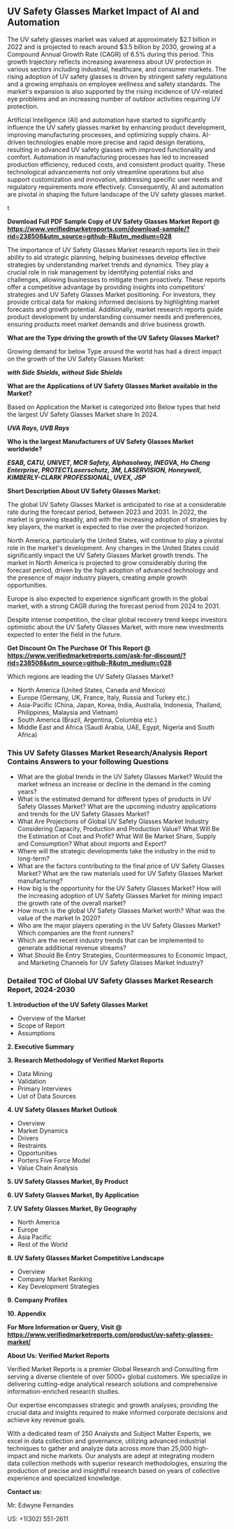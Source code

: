 <h2>UV Safety Glasses Market Impact of AI and Automation</h2><p>The UV safety glasses market was valued at approximately $2.1 billion in 2022 and is projected to reach around $3.5 billion by 2030, growing at a Compound Annual Growth Rate (CAGR) of 6.5% during this period. This growth trajectory reflects increasing awareness about UV protection in various sectors including industrial, healthcare, and consumer markets. The rising adoption of UV safety glasses is driven by stringent safety regulations and a growing emphasis on employee wellness and safety standards. The market's expansion is also supported by the rising incidence of UV-related eye problems and an increasing number of outdoor activities requiring UV protection.</p><p>Artificial Intelligence (AI) and automation have started to significantly influence the UV safety glasses market by enhancing product development, improving manufacturing processes, and optimizing supply chains. AI-driven technologies enable more precise and rapid design iterations, resulting in advanced UV safety glasses with improved functionality and comfort. Automation in manufacturing processes has led to increased production efficiency, reduced costs, and consistent product quality. These technological advancements not only streamline operations but also support customization and innovation, addressing specific user needs and regulatory requirements more effectively. Consequently, AI and automation are pivotal in shaping the future landscape of the UV safety glasses market.</p>t</p><p id="" class=""><strong>Download Full PDF Sample Copy of UV Safety Glasses Market Report @ <a href="https://www.verifiedmarketreports.com/download-sample/?rid=238508&utm_source=github-R&utm_medium=028" target="_blank">https://www.verifiedmarketreports.com/download-sample/?rid=238508&utm_source=github-R&utm_medium=028</a></strong></p><p>The importance of&nbsp;UV Safety Glasses Market research reports lies in their ability to aid strategic planning, helping businesses develop effective strategies by understanding market trends and dynamics. They play a crucial role in risk management by identifying potential risks and challenges, allowing businesses to mitigate them proactively. These reports offer a competitive advantage by providing insights into competitors' strategies and UV Safety Glasses Market positioning. For investors, they provide critical data for making informed decisions by highlighting market forecasts and growth potential. Additionally, market research reports guide product development by understanding consumer needs and preferences, ensuring products meet market demands and drive business growth.</p><p><strong>What are the&nbsp;Type driving the growth of the UV Safety Glasses Market?</strong></p><p id="" class="">Growing demand for below Type around the world has had a direct impact on the growth of the UV Safety Glasses Market:</p><em><strong>with Side Shields, without Side Shields</strong></em></p><strong>What are the&nbsp;Applications&nbsp;of UV Safety Glasses Market available in the Market?</strong></p><p id="" class="">Based on Application the Market is categorized into Below types that held the largest UV Safety Glasses Market share In 2024.</p><em><strong>UVA Rays, UVB Rays</strong></em></p><strong>Who is the largest Manufacturers of UV Safety Glasses Market worldwide?</strong></p><p><em><strong>ESAB, CATU, UNIVET, MCR Safety, Alphasolway, INEGVA, Ho Cheng Enterprise, PROTECTLaserschutz, 3M, LASERVISION, Honeywell, KIMBERLY-CLARK PROFESSIONAL, UVEX, JSP</strong></em></p><p id="" class=""><strong>Short Description About UV Safety Glasses Market:</strong></p><p>The global UV Safety Glasses Market is anticipated to rise at a considerable rate during the forecast period, between 2023 and 2031. In 2022, the market is growing steadily, and with the increasing adoption of strategies by key players, the market is expected to rise over the projected horizon.</p><p>North America, particularly the United States, will continue to play a pivotal role in the market's development. Any changes in the United States could significantly impact the UV Safety Glasses Market growth trends. The market in North America is projected to grow considerably during the forecast period, driven by the high adoption of advanced technology and the presence of major industry players, creating ample growth opportunities.</p><p>Europe is also expected to experience significant growth in the global market, with a strong CAGR during the forecast period from 2024 to 2031.</p><p>Despite intense competition, the clear global recovery trend keeps investors optimistic about the UV Safety Glasses Market, with more new investments expected to enter the field in the future.</p><p id="" class=""><strong>Get Discount On The Purchase Of This Report @ <a href="https://www.verifiedmarketreports.com/ask-for-discount/?rid=238508&utm_source=github-R&utm_medium=028" target="_blank">https://www.verifiedmarketreports.com/ask-for-discount/?rid=238508&utm_source=github-R&utm_medium=028</a></strong></p>Which regions are leading the UV Safety Glasses Market?</p><ul><li>North America (United States, Canada and Mexico)</li><li>Europe (Germany, UK, France, Italy, Russia and Turkey etc.)</li><li>Asia-Pacific (China, Japan, Korea, India, Australia, Indonesia, Thailand, Philippines, Malaysia and Vietnam)</li><li>South America (Brazil, Argentina, Columbia etc.)</li><li>Middle East and Africa (Saudi Arabia, UAE, Egypt, Nigeria and South Africa)</li></ul><h3 id="" class="">This UV Safety Glasses Market Research/Analysis Report Contains Answers to your following Questions</h3><ul><li>What are the global trends in the UV Safety Glasses Market? Would the market witness an increase or decline in the demand in the coming years?</li><li>What is the estimated demand for different types of products in UV Safety Glasses Market? What are the upcoming industry applications and trends for the UV Safety Glasses Market?</li><li>What Are Projections of Global UV Safety Glasses Market Industry Considering Capacity, Production and Production Value? What Will Be the Estimation of Cost and Profit? What Will Be Market Share, Supply and Consumption? What about imports and Export?</li><li>Where will the strategic developments take the industry in the mid to long-term?</li><li>What are the factors contributing to the final price of UV Safety Glasses Market? What are the raw materials used for UV Safety Glasses Market manufacturing?</li><li>How big is the opportunity for the UV Safety Glasses Market? How will the increasing adoption of UV Safety Glasses Market for mining impact the growth rate of the overall market?</li><li>How much is the global UV Safety Glasses Market worth? What was the value of the market In 2020?</li><li>Who are the major players operating in the UV Safety Glasses Market? Which companies are the front runners?</li><li>Which are the recent industry trends that can be implemented to generate additional revenue streams?</li><li>What Should Be Entry Strategies, Countermeasures to Economic Impact, and Marketing Channels for UV Safety Glasses Market Industry?</li></ul><h3 id="" class="">Detailed TOC of Global UV Safety Glasses Market Research Report, 2024-2030</h3><p id="" class=""><strong>1. Introduction of the UV Safety Glasses Market</strong></p><ul><li>Overview of the Market</li><li>Scope of Report</li><li>Assumptions</li></ul><p id="" class=""><strong>2. Executive Summary</strong></p><p id="" class=""><strong>3. Research Methodology of Verified Market Reports</strong></p><ul><li>Data Mining</li><li>Validation</li><li>Primary Interviews</li><li>List of Data Sources</li></ul><p id="" class=""><strong>4. UV Safety Glasses Market Outlook</strong></p><ul><li>Overview</li><li>Market Dynamics</li><li>Drivers</li><li>Restraints</li><li>Opportunities</li><li>Porters Five Force Model</li><li>Value Chain Analysis</li></ul><p id="" class=""><strong>5. UV Safety Glasses Market, By Product</strong></p><p id="" class=""><strong>6. UV Safety Glasses Market, By Application</strong></p><p id="" class=""><strong>7. UV Safety Glasses Market, By Geography</strong></p><ul><li>North America</li><li>Europe</li><li>Asia Pacific</li><li>Rest of the World</li></ul><p id="" class=""><strong>8. UV Safety Glasses Market Competitive Landscape</strong></p><ul><li>Overview</li><li>Company Market Ranking</li><li>Key Development Strategies</li></ul><p id="" class=""><strong>9. Company Profiles</strong></p><p id="" class=""><strong>10. Appendix</strong></p><p id="" class=""><strong>For More Information or Query, Visit @ <a href="https://www.verifiedmarketreports.com/product/uv-safety-glasses-market/" target="_blank">https://www.verifiedmarketreports.com/product/uv-safety-glasses-market/</a></strong></p><p id="" class=""><strong>About Us: Verified Market Reports</strong></p><p id="" class="">Verified Market Reports is a premier Global Research and Consulting firm serving a diverse clientele of over 5000+ global customers. We specialize in delivering cutting-edge analytical research solutions and comprehensive information-enriched research studies.</p><p id="" class="">Our expertise encompasses strategic and growth analyses, providing the crucial data and insights required to make informed corporate decisions and achieve key revenue goals.</p><p id="" class="">With a dedicated team of 250 Analysts and Subject Matter Experts, we excel in data collection and governance, utilizing advanced industrial techniques to gather and analyze data across more than 25,000 high-impact and niche markets. Our analysts are adept at integrating modern data collection methods with superior research methodologies, ensuring the production of precise and insightful research based on years of collective experience and specialized knowledge.</p><p id="" class=""><strong>Contact us:</strong></p><p id="" class="">Mr. Edwyne Fernandes</p><p id="" class="">US: +1(302) 551-2611</p>